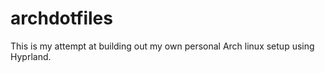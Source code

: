 # archdotfiles
This is my attempt at building out my own personal Arch linux setup using Hyprland. 
